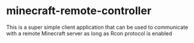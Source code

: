 minecraft-remote-controller
===========================

This is a super simple client application that can be used to communicate with a remote Minecraft server as long as Rcon protocol is enabled
